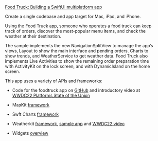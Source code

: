 [Food Truck: Building a SwiftUI multiplatform app](https://developer.apple.com/documentation/swiftui/food_truck_building_a_swiftui_multiplatform_app)

Create a single codebase and app target for Mac, iPad, and iPhone.

Using the Food Truck app, someone who operates a food truck can keep track of orders, discover the most-popular menu items, and check the weather at their destination. 

The sample implements the new NavigationSplitView to manage the app’s views, Layout to show the main interface and pending orders, Charts to show trends, and WeatherService to get weather data. Food Truck also implements Live Activities to show the remaining order preparation time with ActivityKit on the lock screen, and with DynamicIsland on the home screen.

This app uses a variety of APIs and frameworks:

* Code for the foodtruck app on [GitHub](https://github.com/apple/sample-food-truck) and introductory video at [WWDC22 Platforms State of the Union](https://developer.apple.com/videos/play/wwdc2022/102/)

* MapKit [framework](https://developer.apple.com/documentation/mapkit)

* Swft Charts [framework](https://developer.apple.com/documentation/charts)
  
* Weatherkit [framework](https://developer.apple.com/documentation/WeatherKit), [sample app](https://developer.apple.com/documentation/weatherkit/fetching_weather_forecasts_with_weatherkit) and [WWDC22 video](https://developer.apple.com/wwdc22/10003/)

* Widgets [overview](https://developer.apple.com/widgets/)
